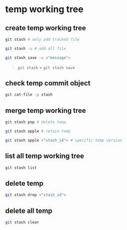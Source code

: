 # temp working tree

## create temp working tree

```zsh
git stash # only add tracked file

git stash -u # add all file

git stash save -u <"message">
```

> `git stash` = `git stash save`

## check temp commit object

```zsh
git cat-file -p stash
```

## merge temp working tree

```zsh
git stash pop # delete temp

git stash apple # retain temp

git stash apple <"stash_id"> # specific temp version
```

## list all temp working tree

```zsh
git stash list
```

## delete temp

```zsh
git stash drop <"stash_id">
```

## delete all temp

```zsh
git stash clear
```
